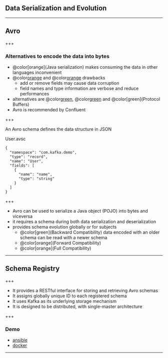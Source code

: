 ## Data Serialization and Evolution

---

## Avro

+++

### Alternatives to encode the data into bytes

* @color[orange](Java serialization) makes consuming the data in other languages inconvenient
* @color[orange](XML) and @color[orange](JSON) drawbacks
  - add or remove fields may cause data corruption
  - field names and type information are verbose and reduce performances
* alternatives are @color[green](Avro), @color[green](Thrift) and @color[green](Protocol Buffers)
* Avro is recommended by Confluent

+++

An Avro schema defines the data structure in JSON

User.avsc
```
{
  "namespace": "com.kafka.demo",
  "type": "record",
  "name": "User",
  "fields": [
    {
      "name": "name",
      "type": "string"
    }
  ]
}
```

+++

* Avro can be used to serialize a Java object (POJO) into bytes and viceversa
* it requires a schema during both data serialization and deserialization
* provides schema evolution globally or for subjects
  - @color[green](Backward Compatibility) data encoded with an older schema can be read with a newer schema
  - @color[orange](Forward Compatibility)
  - @color[orange](Full Compatibility)

---

## Schema Registry

+++

* It provides a RESTful interface for storing and retrieving Avro schemas
* It assigns globally unique ID to each registered schema
* It uses Kafka as its underlying storage mechanism
* It is designed to be distributed, with single-master architecture

+++

### Demo

* [ansible](https://github.com/niqdev/devops/tree/master/ansible/data/roles/schema-registry)
* [docker](https://github.com/niqdev/kafka-demo#schema-registry)

---
